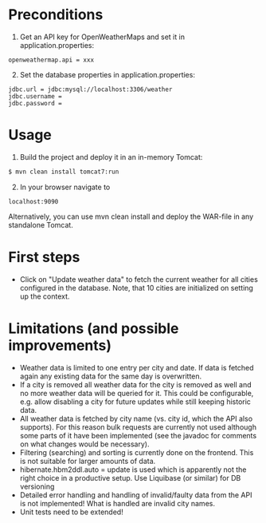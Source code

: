 # Preconditions

1. Get an API key for OpenWeatherMaps and set it in application.properties:

```
openweathermap.api = xxx
```

2. Set the database properties in application.properties:
```
jdbc.url = jdbc:mysql://localhost:3306/weather
jdbc.username = 
jdbc.password = 
```

# Usage

1. Build the project and deploy it in an in-memory Tomcat:
```sh
$ mvn clean install tomcat7:run
```

2. In your browser navigate to
```
localhost:9090
```

Alternatively, you can use mvn clean install and deploy the WAR-file in any standalone Tomcat.

# First steps
* Click on "Update weather data" to fetch the current weather for all cities configured in the database. Note, that 10 cities are initialized on setting up the context. 

# Limitations (and possible improvements)
* Weather data is limited to one entry per city and date. If data is fetched again any existing data for the same day is overwritten.
* If a city is removed all weather data for the city is removed as well and no more weather data will be queried for it. This could be configurable, e.g. allow disabling a city for future updates while still keeping historic data.
* All weather data is fetched by city name (vs. city id, which the API also supports). For this reason bulk requests are currently not used although some parts of it have been implemented (see the javadoc for comments on what changes would be necessary).
* Filtering (searching) and sorting is currently done on the frontend. This is not suitable for larger amounts of data.
* hibernate.hbm2ddl.auto = update is used which is apparently not the right choice in a productive setup. Use Liquibase (or similar) for DB versioning
* Detailed error handling and handling of invalid/faulty data from the API is not implemented! What is handled are invalid city names.
* Unit tests need to be extended! 
